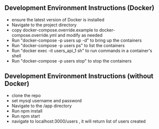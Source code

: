 ## Development Environment Instructions (Docker)

- ensure the latest version of Docker is installed
- Navigate to the project directory
- copy docker-compose.override.example to docker-compose.override.yml and modify as needed
- Run "docker-compose -p users up -d" to bring up the containers
- Run "docker-compose -p users ps" to list the containers
- Run "docker exec -it users_api_1 sh" to run commands in a container's shell
- Run "docker-compose -p users stop" to stop the containers

## Development Environment Instructions (without Docker)

- clone the repo
- set mysql username and password
- Navigate to the /app directory
- Run npm install
- Run npm start
- navigate to localhost:3000/users , it will return list of users created